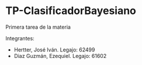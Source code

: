 # TP-ClasificadorBayesiano
Primera tarea de la materia

Integrantes:
- Hertter, José Iván.     Legajo: 62499
- Diaz Guzmán, Ezequiel.  Legajo: 61602
